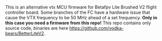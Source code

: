 This is an alternative vtx MCU firmware for Betafpv Lite Brushed V2 flight controller board. Some branches of the FC have a hardware issue that cause the VTX frequency to be 50 MHz ahead of a set frequency. **Only in this case you need a firmware from this repo!** This repo contains only source code, binaries are here https://github.com/vodka-bears/BetterLiteV2.
